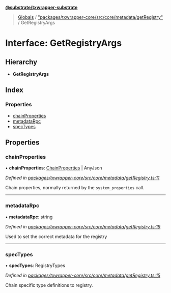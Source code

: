 **[@substrate/txwrapper-substrate](../README.md)**

> [Globals](../globals.md) / ["packages/txwrapper-core/src/core/metadata/getRegistry"](../modules/_packages_txwrapper_core_src_core_metadata_getregistry_.md) / GetRegistryArgs

# Interface: GetRegistryArgs

## Hierarchy

* **GetRegistryArgs**

## Index

### Properties

* [chainProperties](_packages_txwrapper_core_src_core_metadata_getregistry_.getregistryargs.md#chainproperties)
* [metadataRpc](_packages_txwrapper_core_src_core_metadata_getregistry_.getregistryargs.md#metadatarpc)
* [specTypes](_packages_txwrapper_core_src_core_metadata_getregistry_.getregistryargs.md#spectypes)

## Properties

### chainProperties

•  **chainProperties**: [ChainProperties](_packages_txwrapper_core_src_types_codec_.chainproperties.md) \| AnyJson

*Defined in [packages/txwrapper-core/src/core/metadata/getRegistry.ts:11](https://github.com/paritytech/txwrapper-core/blob/1c09a0e/packages/txwrapper-core/src/core/metadata/getRegistry.ts#L11)*

Chain properties, normally returned by the `system_properties` call.

___

### metadataRpc

•  **metadataRpc**: string

*Defined in [packages/txwrapper-core/src/core/metadata/getRegistry.ts:19](https://github.com/paritytech/txwrapper-core/blob/1c09a0e/packages/txwrapper-core/src/core/metadata/getRegistry.ts#L19)*

Used to set the correct metadata for the registry

___

### specTypes

•  **specTypes**: RegistryTypes

*Defined in [packages/txwrapper-core/src/core/metadata/getRegistry.ts:15](https://github.com/paritytech/txwrapper-core/blob/1c09a0e/packages/txwrapper-core/src/core/metadata/getRegistry.ts#L15)*

Chain specific type definitions to registry.
